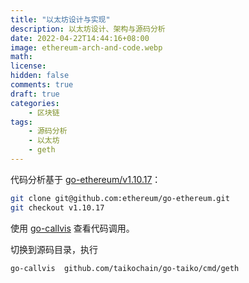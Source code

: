 ```yaml
---
title: "以太坊设计与实现"
description: 以太坊设计、架构与源码分析
date: 2022-04-22T14:44:16+08:00
image: ethereum-arch-and-code.webp
math: 
license: 
hidden: false
comments: true
draft: true
categories:
    - 区块链
tags:
    - 源码分析
    - 以太坊
    - geth
---
```


代码分析基于 [go-ethereum/v1.10.17](https://github.com/ethereum/go-ethereum/tree/v1.10.17)：

```sh
git clone git@github.com:ethereum/go-ethereum.git
git checkout v1.10.17
```

使用 [go-callvis](https://github.com/ofabry/go-callvis) 查看代码调用。

切换到源码目录，执行

```shell
go-callvis  github.com/taikochain/go-taiko/cmd/geth
```

[^1]: [以太坊设计与源码之美](https://zhuanlan.zhihu.com/p/58212573)
